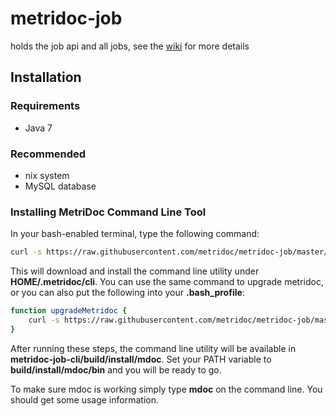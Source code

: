 metridoc-job
============

holds the job api and all jobs, see the [wiki](https://github.com/metridoc/metridoc-job/wiki) for more details

Installation
------------

### Requirements

* Java 7

### Recommended

* nix system
* MySQL database

### Installing MetriDoc Command Line Tool

In your bash-enabled terminal, type the following command:

```bash
curl -s https://raw.githubusercontent.com/metridoc/metridoc-job/master/install-mdoc.sh | sh
```

This will download and install the command line utility under **HOME/.metridoc/cli**. You can use the same command to upgrade metridoc, or you can also put the following into your **.bash_profile**:

```bash
function upgradeMetridoc {
	curl -s https://raw.githubusercontent.com/metridoc/metridoc-job/master/install-mdoc.sh | sh
}
```

After running these steps, the command line utility will be available in **metridoc-job-cli/build/install/mdoc**. Set your PATH variable to **build/install/mdoc/bin** and you will be ready to go.

To make sure mdoc is working simply type **mdoc** on the command line. You should get some usage information.